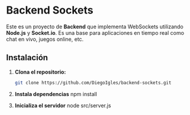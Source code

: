 # Backend Sockets

Este es un proyecto de **Backend** que implementa WebSockets utilizando **Node.js** y **Socket.io**. Es una base para aplicaciones en tiempo real como chat en vivo, juegos online, etc.

## Instalación

1. **Clona el repositorio:**

   ```bash
   git clone https://github.com/DiegoIgles/backend-sockets.git
2. **Instala dependencias**
npm install
3. **Inicializa el servidor**
node src/server.js